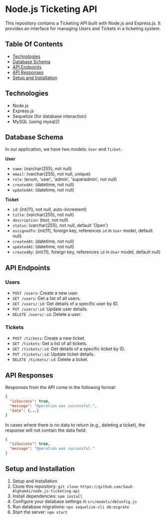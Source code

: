 # Node.js Ticketing API

This repository contains a Ticketing API built with Node.js and Express.js. It provides an interface for managing Users and Tickets in a ticketing system.

## Table Of Contents

- [Technologies](#technologies)
- [Database Schema](#database-schema)
- [API Endpoints](#api-endpoints)
- [API Responses](#api-responses)
- [Setup and Installation](#setup-and-installation)

## Technologies

- Node.js
- Express.js
- Sequelize (for database interaction)
- MySQL (using mysql2)

## Database Schema

In our application, we have two models: `User` and `Ticket`.

**User**

- `name`: (varchar(255), not null)
- `email`: (varchar(255), not null, unique)
- `role`: (enum, 'user', 'admin', 'superadmin', not null)
- `createdAt`: (datetime, not null)
- `updatedAt`: (datetime, not null)

**Ticket**

- `id`: (int(11), not null, auto-increment)
- `title`: (varchar(255), not null)
- `description`: (text, not null)
- `status`: (varchar(255), not null, default 'Open')
- `assignedTo`: (int(11), foreign key, references `id` in `User` model, default null)
- `createdAt`: (datetime, not null)
- `updatedAt`: (datetime, not null)
- `createdBy`: (int(11), foreign key, references `id` in `User` model, default null)

## API Endpoints

### Users

- `POST /users`: Create a new user.
- `GET /users`: Get a list of all users.
- `GET /users/:id`: Get details of a specific user by ID.
- `PUT /users/:id`: Update user details.
- `DELETE /users/:id`: Delete a user.

### Tickets

- `POST /tickets`: Create a new ticket.
- `GET /tickets`: Get a list of all tickets.
- `GET /tickets/:id`: Get details of a specific ticket by ID.
- `PUT /tickets/:id`: Update ticket details.
- `DELETE /tickets/:id`: Delete a ticket.

## API Responses

Responses from the API come in the following format:

```json
{
  "isSuccess": true,
  "message": "Operation was successful.",
  "data": {...}
}
```

In cases where there is no data to return (e.g., deleting a ticket), the response will not contain the data field:

```json
{
  "isSuccess": true,
  "message": "Operation was successful."
}
```

## Setup and Installation

1. Setup and Installation
2. Clone this repository: `git clone https://github.com/Saud-Alghamdi/node.js-ticketing-api`
3. Install dependencies: `npm install`
4. Configure your database settings in `src/models/dbConfig.js`
5. Run database migrations: `npx sequelize-cli db:migrate`
6. Start the server: `npm start`
